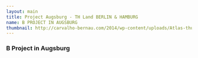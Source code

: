 ```yaml
---
layout: main
title: Project Augsburg - TH Land BERLIN & HAMBURG
name: B PROJECT IN AUGSBURG
thumbnail: http://carvalho-bernau.com/2014/wp-content/uploads/Atlas-thumb1.svg
---
```


### B Project in Augsburg
